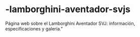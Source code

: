 # -lamborghini-aventador-svjs
Página web sobre el Lamborghini Aventador SVJ: información, especificaciones y galería.”
